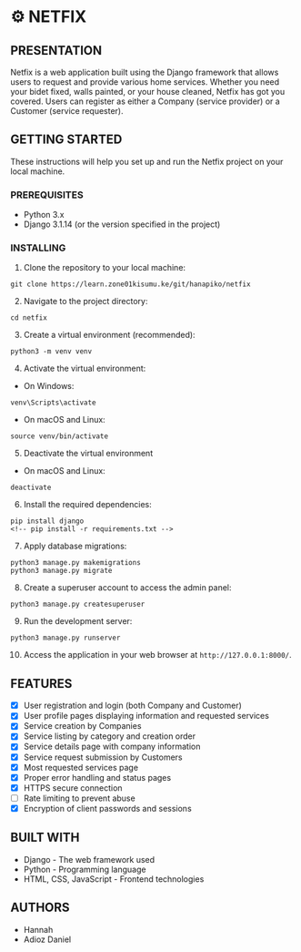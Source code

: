 #   ⚙️ NETFIX

##  PRESENTATION
Netfix is a web application built using the Django framework that allows users to request and provide various home services. Whether you need your bidet fixed, walls painted, or your house cleaned, Netfix has got you covered. Users can register as either a Company (service provider) or a Customer (service requester).

## GETTING STARTED
These instructions will help you set up and run the Netfix project on your local machine.

### PREREQUISITES
- Python 3.x
- Django 3.1.14 (or the version specified in the project)

### INSTALLING
1. Clone the repository to your local machine:

```
git clone https://learn.zone01kisumu.ke/git/hanapiko/netfix
```

2. Navigate to the project directory:

```
cd netfix
```

3. Create a virtual environment (recommended):

```
python3 -m venv venv
```

4. Activate the virtual environment:

- On Windows:

```
venv\Scripts\activate
```

- On macOS and Linux:

```
source venv/bin/activate
```

5. Deactivate the virtual environment

- On macOS and Linux:

```
deactivate
```

6. Install the required dependencies:

```
pip install django
<!-- pip install -r requirements.txt -->
```

7. Apply database migrations:

```
python3 manage.py makemigrations
python3 manage.py migrate
```

8. Create a superuser account to access the admin panel:

```
python3 manage.py createsuperuser
```

9. Run the development server:

```
python3 manage.py runserver
```

10. Access the application in your web browser at `http://127.0.0.1:8000/`.

## FEATURES
- [x] User registration and login (both Company and Customer)
- [x] User profile pages displaying information and requested services
- [x] Service creation by Companies
- [x] Service listing by category and creation order
- [x] Service details page with company information
- [x] Service request submission by Customers
- [x] Most requested services page
- [x] Proper error handling and status pages
- [x] HTTPS secure connection
- [ ] Rate limiting to prevent abuse
- [x] Encryption of client passwords and sessions

## BUILT WITH
- Django - The web framework used
- Python - Programming language
- HTML, CSS, JavaScript - Frontend technologies

## AUTHORS
- Hannah
- Adioz Daniel
